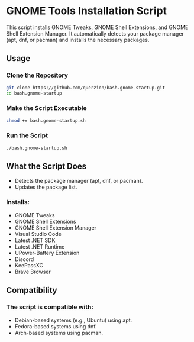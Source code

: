 # GNOME Tools Installation Script
This script installs GNOME Tweaks, GNOME Shell Extensions, and GNOME Shell Extension Manager. 
It automatically detects your package manager (apt, dnf, or pacman) and installs the necessary packages.

## Usage
### Clone the Repository
```bash
git clone https://github.com/querzion/bash.gnome-startup.git
cd bash.gnome-startup
```

### Make the Script Executable
```bash
chmod +x bash.gnome-startup.sh
```

### Run the Script
```bash
./bash.gnome-startup.sh
```

## What the Script Does
- Detects the package manager (apt, dnf, or pacman).
- Updates the package list.
### Installs:
  - GNOME Tweaks
  - GNOME Shell Extensions
  - GNOME Shell Extension Manager
  - Visual Studio Code
  - Latest .NET SDK
  - Latest .NET Runtime
  - UPower-Battery Extension
  - Discord
  - KeePassXC
  - Brave Browser

## Compatibility
### The script is compatible with:

- Debian-based systems (e.g., Ubuntu) using apt.
- Fedora-based systems using dnf.
- Arch-based systems using pacman.
